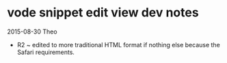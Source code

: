 vode snippet edit view dev notes
===


2015-08-30 Theo

* R2 ~ edited to more traditional HTML format if nothing else because the Safari requirements.

 